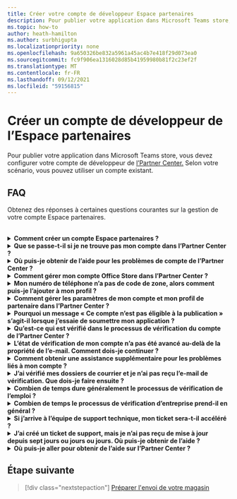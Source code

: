 ```yaml
---
title: Créer votre compte de développeur Espace partenaires
description: Pour publier votre application dans Microsoft Teams store, vous avez besoin d’un compte de développeur de l’Partner Center.
ms.topic: how-to
author: heath-hamilton
ms.author: surbhigupta
ms.localizationpriority: none
ms.openlocfilehash: 9a650326be832a5961a45ac4b7e418f29d073ea0
ms.sourcegitcommit: fc9f906ea1316028d85b41959980b81f2c23ef2f
ms.translationtype: MT
ms.contentlocale: fr-FR
ms.lasthandoff: 09/12/2021
ms.locfileid: "59156815"
---
```

# <a name="create-a-partner-center-developer-account"></a>Créer un compte de développeur de l’Espace partenaires

Pour publier votre application dans Microsoft Teams store, vous devez configurer votre compte de développeur de [l’Partner Center.](/office/dev/store/open-a-developer-account) Selon votre scénario, vous pouvez utiliser un compte existant.

## <a name="faq"></a>FAQ

Obtenez des réponses à certaines questions courantes sur la gestion de votre compte Espace partenaires.

<br>

<details>

<summary><b>Comment créer un compte Espace partenaires ?</b></summary>

Vous pouvez créer un compte Espace partenaires de l’une des manières suivantes :

* Si vous débutez avec l’Espace partenaires et que vous n’avez pas de compte réseau Microsoft, créez un compte à l’aide de la page d’inscription à [l’Espace partenaires.](/office/dev/store/open-a-developer-account#create-an-account-using-the-partner-center-enrollment-page)
* Si vous êtes déjà inscrit à Microsoft Partner Network, créez un compte directement à partir de l’Espace partenaires à l’aide des inscriptions à l’Espace [partenaires Microsoft existantes.](/office/dev/store/open-a-developer-account#create-an-account-using-an-existing-partner-center-enrollment)

<br>

</details>

<details>

<summary><b>Que se passe-t-il si je ne trouve pas mon compte dans l’Partner Center ?</b></summary>

Ouvrez un [ticket de support de l’Espace](https://partner.microsoft.com/support/v2/?stage=1) partenaires et sélectionnez ce qui suit :

| Menu | Option |
| -------   | -------  |
|Catégorie| Commercial Marketplace|
| Rubrique | Questions générales sur l’aide et les comments sur Marketplace |
| Subtopic| Complément Office |

<br>

</details>

<details>

<summary><b>Où puis-je obtenir de l’aide pour les problèmes de compte de l’Partner Center ?</b></summary>

Visitez la [page de support des éditeurs](https://aka.ms/marketplacepublishersupport) pour rechercher votre problème. Si les conseils ne sont pas utiles, créez un ticket de support de [l’Espace partenaires.](/azure/marketplace/partner-center-portal/support#how-to-open-a-support-ticket)

<br>

</details>

<details>

<summary><b>Comment gérer mon compte Office Store dans l’Partner Center ?</b></summary>

Pour plus d’informations, voir Gérer votre compte [via l’Partner Center.](/office/dev/store/manage-account-settings-and-profile)

<br>

</details>

<details>

<summary><b>Mon numéro de téléphone n’a pas de code de zone, alors comment puis-je l’ajouter à mon profil ?</b></summary>

Le numéro de téléphone est en trois parties : code pays, code de zone et numéro de téléphone. Si votre numéro de téléphone n’inclut pas de code de zone, laissez la deuxième zone vide et complétez la troisième zone.

<br>

</details>

<details>

<summary><b>Comment gérer les paramètres de mon compte et mon profil de partenaire dans l’Partner Center ?</b></summary>

Pour plus [d’informations,](/windows/uwp/publish/manage-account-settings-and-profile#additional-settings-and-info) voir gérer les paramètres de compte et les informations de profil.

<br>

</details>

<details>

<summary><b>Pourquoi un message « Ce compte n’est pas éligible à la publication » s’agit-il lorsque j’essaie de soumettre mon application ?</b></summary>

Vous avez reçu ce message d’erreur car l’état [de vérification de](/partner-center/verification-responses) votre compte est en attente. Vérifiez votre statut dans le tableau de bord de l’Centre [de partenaires.](https://partner.microsoft.com/dashboard) Sélectionnez **l Paramètres** icône d’engrenage et choisissez Paramètres du développeur **> paramètres**> compte.

![État de vérification de l’Partner Center](~/assets/images/partner-center-verification-status.png)

<br>

</details>

<details>

<summary><b>Qu’est-ce qui est vérifié dans le processus de vérification du compte de l’Partner Center ?</b></summary>

Il existe trois zones de vérification, la propriété **de messagerie,** **l’emploi** et **l’entreprise.** Pour plus d’informations, [voir ce qui est vérifié et comment y répondre.](/partner-center/verification-responses#what-is-verified-and-how-to-respond)

Si vous êtes le contact principal, l’administrateur global ou l’administrateur de compte, vous pouvez surveiller l’état de vérification et suivre l’avancement sur votre page de profil.

Une fois le processus de vérification terminé, l’état de votre inscription sur la page de profil passe *d’en* attente *à autorisé.* Le contact principal reçoit ensuite un courrier électronique de Microsoft dans les jours ou suivants.

<br>

</details>

<details>

<summary><b>L’état de vérification de mon compte n’a pas été avancé au-delà de la propriété de l’e-mail. Comment dois-je continuer ?</b></summary>

Pendant le processus **de vérification de la** propriété de l’e-mail, un message électronique de vérification est envoyé au contact principal. Vérifiez la boîte de réception de votre contact principal pour obtenir un e-mail de **maccount@microsoft.com** avec l’action de ligne d’objet requise : Vérifiez votre compte de messagerie auprès de **Microsoft** et terminez le processus de vérification du courrier électronique. L’e-mail de vérification est envoyé à l’adresse répertoriée dans les paramètres de votre compte De l’Partner Center.

N’oubliez pas les informations suivantes sur le processus de vérification du courrier électronique :

* Le lien de vérification du courrier électronique n’est valide que pendant sept jours.
* Vous pouvez demander à renvoyer l’e-mail en visitant la page de votre profil de partenaire et en sélectionnant le lien renvoyer l’e-mail de **vérification.**
* Pour vous assurer que vous recevez le courrier électronique, la liste microsoft.com **en** tant que domaine sécurisé et vérifiez vos dossiers de courrier indésirable.

<br>

</details>

<details>

<summary><b>Comment obtenir une assistance supplémentaire pour les problèmes liés à mon compte ?</b></summary>

Pour plus [d’informations,](/azure/marketplace/partner-center-portal/support) voir la prise en charge du programme Commercial Marketplace dans l’Espace partenaires.

<br>

</details>

<details>

<summary><b>J’ai vérifié mes dossiers de courrier et je n’ai pas reçu l’e-mail de vérification. Que dois-je faire ensuite ?</b></summary>

Procédez comme suit :

* Vérifiez votre dossier de courrier indésirable ou de courrier indésirable.
* Clear the browser cache, go to your Partner Center account dashboard, and select **Resend verification email**.
* Essayez d’accéder au **lien renvoyer le courrier** électronique de vérification à partir d’un autre navigateur.
* Contactez votre service informatique pour vous assurer que les e-mails de vérification ne sont pas bloqués par votre serveur de messagerie.
* Ajustez le filtre de courrier indésirable de votre serveur pour autoriser ou lister en toute sécurité tous les e-mails provenant **maccount@microsoft.com**.

<br>

</details>

<details>

<summary><b>Combien de temps dure généralement le processus de vérification de l’emploi ?</b></summary>

Si tous les détails envoyés sont corrects, le processus de vérification de l’emploi prend environ deux heures.

<br>

</details>

<details>

<summary><b>Combien de temps le processus de vérification d’entreprise prend-il en général ?</b></summary>

Si tous les documents requis sont envoyés, la vérification de l’entreprise prend un à deux jours ou plus.

<br>

</details>

<details>

<summary><b>Si j’arrive à l’équipe de support technique, mon ticket sera-t-il accéléré ?</b></summary>

Les tickets de support sont résolus dans une semaine. Recherchez les mises à jour envoyées à l’e-mail que vous avez fourni lors de la création du ticket de support.

<br>

</details>

<details>

<summary><b>J’ai créé un ticket de support, mais je n’ai pas reçu de mise à jour depuis sept jours ou jours ou jours. Où puis-je obtenir de l’aide ?</b></summary>

Envoyez un courrier électronique <a href="mailto:teamsubm@microsoft.com">à teamsubm@microsoft.com</a> avec les détails suivants :

* **Ligne d’objet**: Problème de compte de l’Centre partenaires *pour le nom de votre application.*
* **Corps de l’e-mail**:
    * Numéro de ticket de support.
    * Votre ID vendeur.
    * Capture d’écran du problème (si possible).

<br>

</details>

<details>

<summary><b>Où puis-je aller pour obtenir de l’aide sur l’Partner Center ?</b></summary>

Les ressources suivantes peuvent également vous aider :

* [Microsoft 365 faq sur la soumission d’applications.](/office/dev/store/appsource-submission-faq)
* [Documentation marketplace commerciale](/azure/marketplace/).

<br>

</details>

## <a name="next-step"></a>Étape suivante

> [!div class="nextstepaction"]
> [Préparer l'envoi de votre magasin](~/concepts/deploy-and-publish/appsource/prepare/submission-checklist.md)
